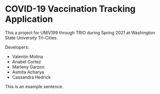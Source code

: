 # COVID-19 Vaccination Tracking Application

This a project for UNIV199 through TRIO during Spring 2021 at Washington State University Tri-Cities.

Developers:
- Valentin Molina
- Anabel Cortez
- Marleny Garzon
- Asmita Acharya
- Cassandra Hedrick

This is an example sentence.
